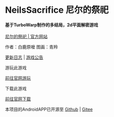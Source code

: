 # NeilsSacrifice 尼尔的祭祀
#### 基于TurboWarp制作的多结局，2d平面解密游戏

[尼尔的祭祀 | 官方网站](https://neilssacrifice.hengduan.dpdns.org/)

作者：白鹿原嚒   图画：青羚

<a href="https://neilssacrifice.hengduan.dpdns.org/update" target="_blank">更新日志</a> | <a href="https://neilssacrifice.hengduan.dpdns.org/webAnnouncement" target="_blank">游戏公告</a>

游玩此游戏

<a href="https://neilssacrifice.hengduan.dpdns.org/downloads" target="_blank">前往官网游玩</a>

下载此游戏

<a href="https://neilssacrifice.hengduan.dpdns.org/downloads" target="_blank">前往官网下载</a>


本项目的AndroidAPP已开源至 <a href="https://github.com/COLDESTBOW30654/NeilsSacrifice-onAndroid" target="_blank">Github</a> | <a href="https://gitee.com/coldestbow30654/NeilsSacrifice-onAndroid" target="_blank">Gitee</a>
